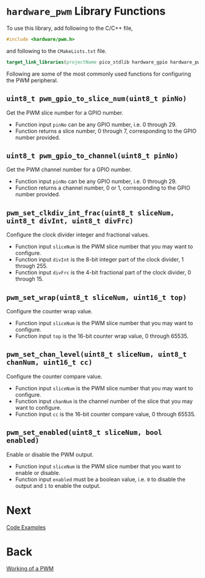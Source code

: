 # `hardware_pwm` Library Functions
To use this library, add following to the C/C++ file,
```c++
#include <hardware/pwm.h>
```
and following to the `CMakeLists.txt` file.
```cmake
target_link_libraries(projectName pico_stdlib hardware_gpio hardware_pwm)
```

Following are some of the most commonly used functions for configuring the PWM peripheral.

## `uint8_t pwm_gpio_to_slice_num(uint8_t pinNo)`
Get the PWM slice number for a GPIO number.
- Function input `pinNo` can be any GPIO number, i.e. 0 through 29.
- Function returns a slice number, 0 through 7, corresponding to the GPIO number provided.

## `uint8_t pwm_gpio_to_channel(uint8_t pinNo)`
Get the PWM channel number for a GPIO number.
- Function input `pinNo` can be any GPIO number, i.e. 0 through 29.
- Function returns a channel number, 0 or 1, corresponding to the GPIO number provided.

## `pwm_set_clkdiv_int_frac(uint8_t sliceNum, uint8_t divInt, uint8_t divFrc)`
Configure the clock divider integer and fractional values.
- Function input `sliceNum` is the PWM slice number that you may want to configure.
- Function input `divInt` is the 8-bit integer part of the clock divider, 1 through 255.
- Function input `divFrc` is the 4-bit fractional part of the clock divider, 0 through 15.

## `pwm_set_wrap(uint8_t sliceNum, uint16_t top)`
Configure the counter wrap value.
- Function input `sliceNum` is the PWM slice number that you may want to configure.
- Function input `top` is the 16-bit counter wrap value, 0 through 65535.

## `pwm_set_chan_level(uint8_t sliceNum, uint8_t chanNum, uint16_t cc)`
Configure the counter compare value.
- Function input `sliceNum` is the PWM slice number that you may want to configure.
- Function input `chanNum` is the channel number of the slice that you may want to configure.
- Function input `cc` is the 16-bit counter compare value, 0 through 65535.

## `pwm_set_enabled(uint8_t sliceNum, bool enabled)`
Enable or disable the PWM output.
- Function input `sliceNum` is the PWM slice number that you want to enable or disable.
- Function input `enabled` must be a boolean value, i.e. `0` to disable the output and `1` to enable the output.

# Next

[Code Examples](../sec03/codeExamples.md)

# Back

[Working of a PWM](../sec01/working.md)
